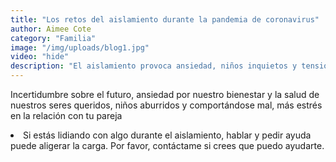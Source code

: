 ```yaml
---
title: "Los retos del aislamiento durante la pandemia de coronavirus"
author: Aimee Cote
category: "Familia"
image: "/img/uploads/blog1.jpg"
video: "hide"
description: "El aislamiento provoca ansiedad, niños inquietos y tensión de pareja. Hablar y pedir ayuda puede aliviar la carga durante la pandemia."
---
```

Incertidumbre sobre el futuro, ansiedad por nuestro bienestar y la salud de nuestros seres queridos, niños aburridos y comportándose mal, más estrés en la relación con tu pareja<br> <li> Si estás lidiando con algo durante el aislamiento, hablar y pedir ayuda puede aligerar la carga. Por favor, contáctame si crees que puedo ayudarte.
